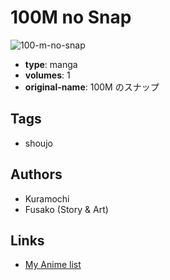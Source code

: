 # 100M no Snap

![100-m-no-snap](https://cdn.myanimelist.net/images/manga/3/197220.jpg)

-   **type**: manga
-   **volumes**: 1
-   **original-name**: 100M のスナップ

## Tags

-   shoujo

## Authors

-   Kuramochi
-   Fusako (Story & Art)

## Links

-   [My Anime list](https://myanimelist.net/manga/4503/100M_no_Snap)
